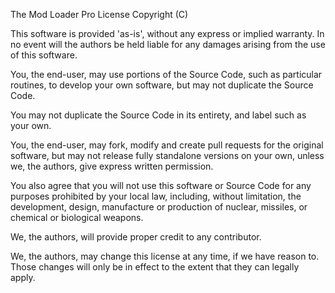The Mod Loader Pro License Copyright (C)

This software is provided 'as-is', without any express or implied warranty. In no event will the authors be held liable for any damages arising from the use of this software.

You, the end-user, may use portions of the Source Code, such as particular routines, to develop your own software, but may not duplicate the Source Code.

You may not duplicate the Source Code in its entirety, and label such as your own.

You, the end-user, may fork, modify and create pull requests for the original software, but may not release fully standalone versions on your own, unless we, the authors, give express written permission.

You also agree that you will not use this software or Source Code for any purposes prohibited by your local law, including, without limitation, the development, design, manufacture or production of nuclear, missiles, or chemical or biological weapons.

We, the authors, will provide proper credit to any contributor.

We, the authors, may change this license at any time, if we have reason to. Those changes will only be in effect to the extent that they can legally apply.
